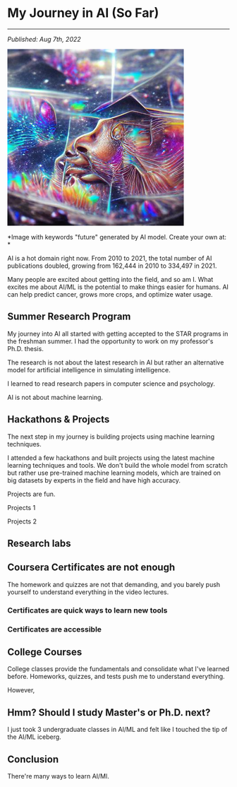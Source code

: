 # My Journey in AI (So Far)
---
*Published: Aug 7th, 2022*

![Image generated by AI model](https://github.com/AriNguyen/aringuyen.github.io/blob/ae5aae0d61a3379435500f5850877291d41eacff/src/assets/blogs/blog3/ai3.jpg?raw=true)

*Image with keywords "future" generated by AI model. Create your own at: *

AI is a hot domain right now. From 2010 to 2021, the total number of AI publications doubled, growing from 162,444 in 2010 to 334,497 in 2021. 

Many people are excited about getting into the field, and so am I. What excites me about AI/ML is the potential to make things easier for humans. AI can help predict cancer, grows more crops, and optimize water usage.  

## Summer Research Program
My journey into AI all started with getting accepted to the STAR programs in the freshman summer. I had the opportunity to work on my professor's Ph.D. thesis. 

The research is not about the latest research in AI but rather an alternative model for artificial intelligence in simulating intelligence. 

I learned to read research papers in computer science and psychology. 

AI is not about machine learning. 

## Hackathons & Projects
The next step in my journey is building projects using machine learning techniques. 

I attended a few hackathons and built projects using the latest machine learning techniques and tools. We don't build the whole model from scratch but rather use pre-trained machine learning models, which are trained on big datasets by experts in the field and have high accuracy. 

Projects are fun. 

Projects 1

Projects 2

## Research labs

## Coursera Certificates are not enough
The homework and quizzes are not that demanding, and you barely push yourself to understand everything in the video lectures. 

### Certificates are quick ways to learn new tools 

### Certificates are accessible

## College Courses
College classes provide the fundamentals and consolidate what I've learned before. Homeworks, quizzes, and tests push me to understand everything. 

However, 

## Hmm? Should I study Master's or Ph.D. next?
I just took 3 undergraduate classes in AI/ML and felt like I touched the tip of the AI/ML iceberg. 

## Conclusion
There're many ways to learn AI/Ml. 